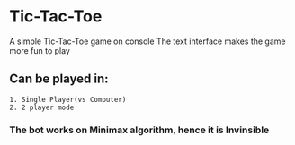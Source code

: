 # Tic-Tac-Toe

A simple Tic-Tac-Toe game on console
The text interface makes the game more fun to play
## Can be played in:
    1. Single Player(vs Computer)
    2. 2 player mode
    
### The bot works on Minimax algorithm, hence it is Invinsible
